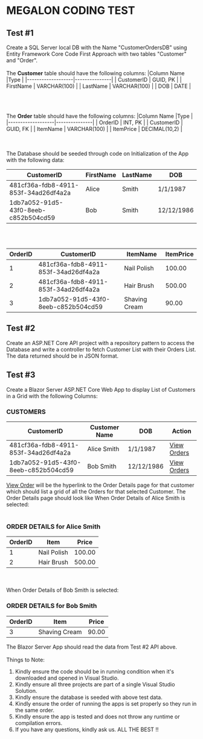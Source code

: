 # MEGALON CODING TEST

## Test #1
Create a SQL Server local DB with the Name "CustomerOrdersDB" using Entity Framework Core Code First Approach with two tables "Customer" and "Order".
<br/><br/>
The <b>Customer</b> table should have the following columns:
|Column Name 		|Type			|
|-------------------|---------------|
| CustomerID    	| GUID, PK		|
| FirstName 		| VARCHAR(100) 	|
| LastName 			| VARCHAR(100) 	|
| DOB 				| DATE 			|

<br/><br/>

The <b>Order</b> table should have the following columns:
|Column Name 		|Type			|
|-------------------|---------------|
| OrderID			| INT, PK		|
| CustomerID    	| GUID, FK		|
| ItemName 			| VARCHAR(100) 	|
| ItemPrice			| DECIMAL(10,2)	|

<br/><br/>
The Database should be seeded through code on Initialization of the App with the following data: 

|CustomerID								| FirstName	|LastName	|DOB		|
|---------------------------------------|-----------|-----------|-----------|
| 481cf36a-fdb8-4911-853f-34ad26df4a2a	|Alice		|Smith		|1/1/1987	|
| 1db7a052-91d5-43f0-8eeb-c852b504cd59 	|Bob  		|Smith		|12/12/1986	|

<br/><br/>

|OrderID	|CustomerID								| ItemName		|ItemPrice	|
|-----------|---------------------------------------|---------------|-----------|
|1			| 481cf36a-fdb8-4911-853f-34ad26df4a2a	|Nail Polish	|100.00		|
|2			| 481cf36a-fdb8-4911-853f-34ad26df4a2a	|Hair Brush		|500.00		|
|3			| 1db7a052-91d5-43f0-8eeb-c852b504cd59  |Shaving Cream	|90.00		|

## Test #2
Create an ASP.NET Core API project with a repository pattern to access the Database and write a controller to fetch Customer List with their Orders List. The data returned should be in JSON format.

## Test #3
Create a Blazor Server ASP.NET Core Web App to display List of Customers in a Grid with the following Columns:

### CUSTOMERS
|CustomerID								| Customer Name	|DOB		|Action				|
|---------------------------------------|---------------|-----------|-------------------|
| 481cf36a-fdb8-4911-853f-34ad26df4a2a	|Alice Smith	|1/1/1987	|<u>View Orders<u>	|
| 1db7a052-91d5-43f0-8eeb-c852b504cd59 	|Bob Smith		|12/12/1986	|<u>View Orders<u>	|

<u>View Order</u> will be the hyperlink to the Order Details page for that customer which should list a grid of all the Orders for that selected Customer. The Order Details page should look like When Order Details of Alice Smith is selected:
<br/><br/>
### ORDER DETAILS for Alice Smith
|OrderID	| Item			|Price		|
|-----------|---------------|-----------|
|1			| Nail Polish	|100.00		|
|2			| Hair Brush	|500.00		|

<br/><br/>
When Order Details of Bob Smith is selected:
### ORDER DETAILS for Bob Smith
|OrderID	| Item			|Price		|
|-----------|---------------|-----------|
|3			| Shaving Cream	|90.00		|


The Blazor Server App should read the data from Test #2 API above.
<br/><br/>
Things to Note:
1. Kindly ensure the code should be in running condition when it's downloaded and
opened in Visual Studio.
2. Kindly ensure all three projects are part of a single Visual Studio Solution.
3. Kindly ensure the database is seeded with above test data.
4. Kindly ensure the order of running the apps is set properly so they run in the same
order.
5. Kindly ensure the app is tested and does not throw any runtime or compilation errors.
6. If you have any questions, kindly ask us.
ALL THE BEST !!